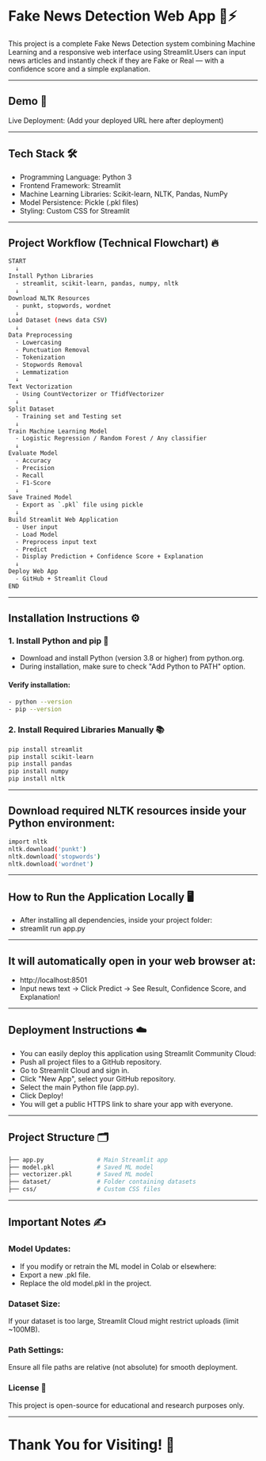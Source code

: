 # Fake News Detection Web App 📰⚡
This project is a complete Fake News Detection system combining Machine Learning and a responsive web interface using Streamlit.Users can input news articles and instantly check if they are Fake or Real — with a confidence score and a simple explanation.

---

## Demo 🚀
Live Deployment: (Add your deployed URL here after deployment)

---

## Tech Stack 🛠️
- Programming Language: Python 3
- Frontend Framework: Streamlit
- Machine Learning Libraries: Scikit-learn, NLTK, Pandas, NumPy
- Model Persistence: Pickle (.pkl files)
- Styling: Custom CSS for Streamlit

---

## Project Workflow (Technical Flowchart) 🔥
```bash
START
  ↓
Install Python Libraries
  - streamlit, scikit-learn, pandas, numpy, nltk
  ↓
Download NLTK Resources
  - punkt, stopwords, wordnet
  ↓
Load Dataset (news data CSV)
  ↓
Data Preprocessing
  - Lowercasing
  - Punctuation Removal
  - Tokenization
  - Stopwords Removal
  - Lemmatization
  ↓
Text Vectorization
  - Using CountVectorizer or TfidfVectorizer
  ↓
Split Dataset
  - Training set and Testing set
  ↓
Train Machine Learning Model
  - Logistic Regression / Random Forest / Any classifier
  ↓
Evaluate Model
  - Accuracy
  - Precision
  - Recall
  - F1-Score
  ↓
Save Trained Model
  - Export as `.pkl` file using pickle
  ↓
Build Streamlit Web Application
  - User input
  - Load Model
  - Preprocess input text
  - Predict
  - Display Prediction + Confidence Score + Explanation
  ↓
Deploy Web App
  - GitHub + Streamlit Cloud
END
```

---

## Installation Instructions ⚙️
### 1. Install Python and pip 🐍
- Download and install Python (version 3.8 or higher) from python.org.
- During installation, make sure to check "Add Python to PATH" option.
#### Verify installation:
```bash
- python --version
- pip --version
```

### 2. Install Required Libraries Manually 📚
```bash
pip install streamlit
pip install scikit-learn
pip install pandas
pip install numpy
pip install nltk
```

---

## Download required NLTK resources inside your Python environment:
```bash
import nltk
nltk.download('punkt')
nltk.download('stopwords')
nltk.download('wordnet')
```

---

## How to Run the Application Locally 🖥️
- After installing all dependencies, inside your project folder:
- streamlit run app.py

---

## It will automatically open in your web browser at:
- http://localhost:8501
- Input news text → Click Predict → See Result, Confidence Score, and Explanation!

---

## Deployment Instructions ☁️
- You can easily deploy this application using Streamlit Community Cloud:
- Push all project files to a GitHub repository.
- Go to Streamlit Cloud and sign in.
- Click "New App", select your GitHub repository.
- Select the main Python file (app.py).
- Click Deploy!
- You will get a public HTTPS link to share your app with everyone.

---

## Project Structure 🗂️
```bash
├── app.py               # Main Streamlit app
├── model.pkl            # Saved ML model
├── vectorizer.pkl       # Saved ML model
├── dataset/             # Folder containing datasets
├── css/                 # Custom CSS files
```

---

## Important Notes ✍️
### Model Updates:
- If you modify or retrain the ML model in Colab or elsewhere:
- Export a new .pkl file.
- Replace the old model.pkl in the project.

### Dataset Size:
If your dataset is too large, Streamlit Cloud might restrict uploads (limit ~100MB).

### Path Settings:
Ensure all file paths are relative (not absolute) for smooth deployment.

### License 📄
This project is open-source for educational and research purposes only.

---

# Thank You for Visiting! 🙌
